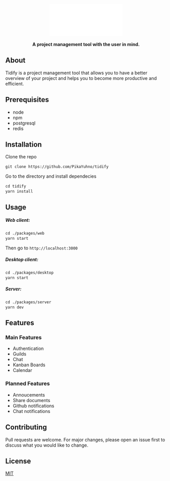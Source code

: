 <p align="center">
<img height=100 src="https://raw.githubusercontent.com/PikaYuhno/tidify/main/packages/web/src/assets/logo.png">

</p>
<p align="center">
  <strong>A project management tool with the user in mind.</strong>
</p>

## About
Tidify is a project management tool that allows you to have a better overview of your project and helps you to become more productive and efficient.
## Prerequisites
- node
- npm
- postgresql
- redis
## Installation
Clone the repo
```
git clone https://github.com/PikaYuhno/tidify
```
Go to the directory and install dependecies
```
cd tidify
yarn install
```
## Usage
##### Web client:
```
cd ./packages/web
yarn start
```
Then go to `http://localhost:3000`
##### Desktop client:
```
cd ./packages/desktop
yarn start
```
##### Server:
```
cd ./packages/server
yarn dev
```
## Features
### Main Features
- Authentication
- Guilds
- Chat
- Kanban Boards
- Calendar
### Planned Features
- Annoucements
- Share documents
- Github notifications
- Chat notifications

## Contributing
Pull requests are welcome. For major changes, please open an issue first to discuss what you would like to change.

## License
[MIT](https://choosealicense.com/licenses/mit/)
